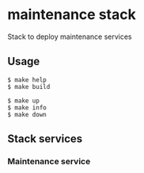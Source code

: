 # maintenance stack

Stack to deploy maintenance services

## Usage

    $ make help
    $ make build

    $ make up
    $ make info
    $ make down

## Stack services

### Maintenance service
